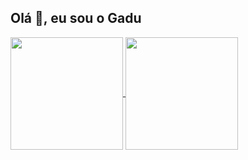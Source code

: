 ## Olá 👋, eu sou o Gadu 



 <div>
   <a href="https://github.com/Gadu05">
    <img align="center" height="180em" src= "https://github-readme-stats.vercel.app/api?username=Gadu05&count_private=false&show_icons=true&theme=tokyonight"/>
  </a>
  
  <a href="https://github.com/Gadu05">
    <img align="center" height="180em" src="https://github-readme-stats.vercel.app/api/top-langs/?username=Gadu05&count_private=true&layout=compact&theme=tokyonight" />
  </a>
</div>

<!--
**Gadu05/Gadu05** is a ✨ _special_ ✨ repository because its `README.md` (this file) appears on your GitHub profile.

Here are some ideas to get you started:

- 🔭 I’m currently working on ...
- 🌱 I’m currently learning ...
- 👯 I’m looking to collaborate on ...
- 🤔 I’m looking for help with ...
- 💬 Ask me about ...
- 📫 How to reach me: ...
- 😄 Pronouns: ...
- ⚡ Fun fact: ...
-->
